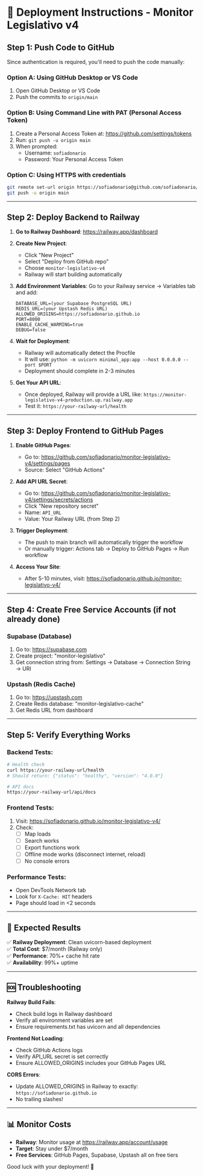 # 🚀 Deployment Instructions - Monitor Legislativo v4

## Step 1: Push Code to GitHub

Since authentication is required, you'll need to push the code manually:

### Option A: Using GitHub Desktop or VS Code
1. Open GitHub Desktop or VS Code
2. Push the commits to `origin/main`

### Option B: Using Command Line with PAT (Personal Access Token)
1. Create a Personal Access Token at: https://github.com/settings/tokens
2. Run: `git push -u origin main`
3. When prompted:
   - Username: `sofiadonario`
   - Password: Your Personal Access Token

### Option C: Using HTTPS with credentials
```bash
git remote set-url origin https://sofiadonario@github.com/sofiadonario/monitor-legislativo-v4.git
git push -u origin main
```

---

## Step 2: Deploy Backend to Railway

1. **Go to Railway Dashboard**: https://railway.app/dashboard

2. **Create New Project**:
   - Click "New Project"
   - Select "Deploy from GitHub repo"
   - Choose `monitor-legislativo-v4`
   - Railway will start building automatically

3. **Add Environment Variables**:
   Go to your Railway service → Variables tab and add:
   ```
   DATABASE_URL=(your Supabase PostgreSQL URL)
   REDIS_URL=(your Upstash Redis URL)
   ALLOWED_ORIGINS=https://sofiadonario.github.io
   PORT=8000
   ENABLE_CACHE_WARMING=true
   DEBUG=false
   ```

4. **Wait for Deployment**:
   - Railway will automatically detect the Procfile
   - It will use: `python -m uvicorn minimal_app:app --host 0.0.0.0 --port $PORT`
   - Deployment should complete in 2-3 minutes

5. **Get Your API URL**:
   - Once deployed, Railway will provide a URL like: `https://monitor-legislativo-v4-production.up.railway.app`
   - Test it: `https://your-railway-url/health`

---

## Step 3: Deploy Frontend to GitHub Pages

1. **Enable GitHub Pages**:
   - Go to: https://github.com/sofiadonario/monitor-legislativo-v4/settings/pages
   - Source: Select "GitHub Actions"

2. **Add API URL Secret**:
   - Go to: https://github.com/sofiadonario/monitor-legislativo-v4/settings/secrets/actions
   - Click "New repository secret"
   - Name: `API_URL`
   - Value: Your Railway URL (from Step 2)

3. **Trigger Deployment**:
   - The push to main branch will automatically trigger the workflow
   - Or manually trigger: Actions tab → Deploy to GitHub Pages → Run workflow

4. **Access Your Site**:
   - After 5-10 minutes, visit: https://sofiadonario.github.io/monitor-legislativo-v4/

---

## Step 4: Create Free Service Accounts (if not already done)

### Supabase (Database)
1. Go to: https://supabase.com
2. Create project: "monitor-legislativo"
3. Get connection string from: Settings → Database → Connection String → URI

### Upstash (Redis Cache)
1. Go to: https://upstash.com
2. Create Redis database: "monitor-legislativo-cache"
3. Get Redis URL from dashboard

---

## Step 5: Verify Everything Works

### Backend Tests:
```bash
# Health check
curl https://your-railway-url/health
# Should return: {"status": "healthy", "version": "4.0.0"}

# API docs
https://your-railway-url/api/docs
```

### Frontend Tests:
1. Visit: https://sofiadonario.github.io/monitor-legislativo-v4/
2. Check:
   - [ ] Map loads
   - [ ] Search works
   - [ ] Export functions work
   - [ ] Offline mode works (disconnect internet, reload)
   - [ ] No console errors

### Performance Tests:
- Open DevTools Network tab
- Look for `X-Cache: HIT` headers
- Page should load in <2 seconds

---

## 🎯 Expected Results

✅ **Railway Deployment**: Clean uvicorn-based deployment  
✅ **Total Cost**: $7/month (Railway only)  
✅ **Performance**: 70%+ cache hit rate  
✅ **Availability**: 99%+ uptime  

---

## 🆘 Troubleshooting

**Railway Build Fails**:
- Check build logs in Railway dashboard
- Verify all environment variables are set
- Ensure requirements.txt has uvicorn and all dependencies

**Frontend Not Loading**:
- Check GitHub Actions logs
- Verify API_URL secret is set correctly
- Ensure ALLOWED_ORIGINS includes your GitHub Pages URL

**CORS Errors**:
- Update ALLOWED_ORIGINS in Railway to exactly: `https://sofiadonario.github.io`
- No trailing slashes!

---

## 📊 Monitor Costs

- **Railway**: Monitor usage at https://railway.app/account/usage
- **Target**: Stay under $7/month
- **Free Services**: GitHub Pages, Supabase, Upstash all on free tiers

Good luck with your deployment! 🚀